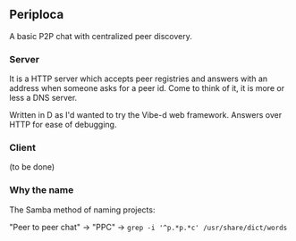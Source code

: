 ## Periploca

A basic P2P chat with centralized peer discovery.

### Server

It is a HTTP server which accepts peer registries and answers with an address
when someone asks for a peer id. Come to think of it, it is more or less a DNS
server.

Written in D as I'd wanted to try the Vibe-d web framework.
Answers over HTTP for ease of debugging.

### Client

(to be done)

### Why the name

The Samba method of naming projects:

"Peer to peer chat" -> "PPC" -> `grep -i '^p.*p.*c' /usr/share/dict/words`